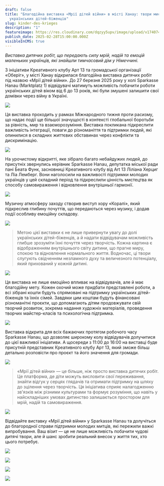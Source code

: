 ```yaml
---
draft: false
title: "Благодійна виставка «Мрії дітей війни» в місті Ханау: твори мистецтва
  українських дітей-біженців"
slug: kinder-des-krieges
description: "1"
featureimage: https://res.cloudinary.com/dqzyy5upv/image/upload/v1740748906/17_ufs1gr.jpg
publish_date: 2025-02-28T15:00:00.000Z
visibleInCMS: true
---
```

*Виставка дитячих робіт, що передають силу мрій, надій та емоцій маленьких українців, які знайшли тимчасовий дім у Німеччині.*

З ініціативи Креативного клубу Арт 13 та громадської організації «Оберіг», у місті Ханау відкрилася благодійна виставка дитячих робіт під назвою «Мрії дітей війни». До 27 березня 2025 року у холі Sparkasse Hanau (Marktplatz 1) відвідувачі матимуть можливість побачити роботи українських дітей віком від 6 до 13 років, які були змушені залишити свої домівки через війну в Україні.

![](https://res.cloudinary.com/dqzyy5upv/image/upload/v1740748901/12_b4jh0m.jpg)

Ця виставка проходить у рамках Міжнародного тижня проти расизму, що надає події ще більшої значущості в контексті глобальної боротьби за рівність, мир та взаєморозуміння. Виставка покликана підкреслити важливість інтеграції, поваги до різноманіття та підтримки людей, які опинилися в складних життєвих обставинах через конфлікти та дискримінацію.

![](https://res.cloudinary.com/dqzyy5upv/image/upload/v1740748903/19_ip6icy.jpg)

На урочистому відкритті, яке зібрало багато небайдужих людей, до присутніх звернулись керівник Sparkasse Hanau, депутатка міської ради пані Беата Функ,  засновниці Креативного клубу від Art 13 Ліліана Херциг та Ліа Лемберг. Вони наголосили на важливості підтримки молодих українців у цей складний період та підкреслили цінність мистецтва як способу самовираження і відновлення внутрішньої гармонії.

![](https://res.cloudinary.com/dqzyy5upv/image/upload/v1740750307/22_jynvvf.jpg)

Музичну атмосферу заходу створив виступ хору «Коралі», який підкреслив глибину почуттів, що передаються через музику, і додав події особливу емоційну складову.

![](https://res.cloudinary.com/dqzyy5upv/image/upload/v1740748899/11_kunins.jpg)

> Метою цієї виставки є не лише привернути увагу до долі українських дітей-біженців, а й надати відвідувачам можливість глибше зрозуміти їхні почуття через творчість. Кожна картина є відображенням внутрішнього світу дитини, що прагне миру, спокою та відновлення нормального життя. Водночас, ці твори слугують свідченням незламного духу та величезного потенціалу, який прихований у кожній дитині.

![](https://res.cloudinary.com/dqzyy5upv/image/upload/v1740748901/13_rbnfkm.jpg)

Ця виставка не лише емоційно впливає на відвідувачів, але й має благодійну мету. Кожен охочий може придбати представлені роботи, а всі зібрані кошти будуть спрямовані на підтримку українських дітей-біженців та їхніх сімей. Завдяки цим коштам будуть фінансовані різноманітні проєкти, що допомагають дітям продовжувати свій творчий розвиток, зокрема надання художніх матеріалів, проведення творчих майстер-класів та психологічна підтримка.

![](https://res.cloudinary.com/dqzyy5upv/image/upload/v1740748902/20_jba5ji.jpg)

Виставка відкрита для всіх бажаючих протягом робочого часу Sparkasse Hanau, що дозволяє широкому колу відвідувачів долучитися до цієї важливої ініціативи. А щосереди з 11:00 до 16:00 на виставці буде присутній представник Креативного клубу Арт 13, який зможе більш детально розповісти про проєкт та його значення для громади.

![](https://res.cloudinary.com/dqzyy5upv/image/upload/v1740748901/16_scyvxn.jpg)

> «Мрії дітей війни» — це більше, ніж просто виставка дитячих робіт. Це платформа, де діти можуть висловити свої переживання, знайти відгук у серцях глядачів та отримати підтримку на шляху до зцілення через творчість. Ця ініціатива сприяє налагодженню зв'язків між різними культурами та формує розуміння, що навіть у найскладніших умовах дитинство залишається простором для мрій, надій та самовираження.

![](https://res.cloudinary.com/dqzyy5upv/image/upload/v1740751345/25_isjark.jpg)

Відвідайте виставку «Мрії дітей війни» у Sparkasse Hanau та долучіться до благородної справи підтримки молодих митців, які пережили важкі випробування. Ваш візит — це не лише можливість побачити чудові дитячі твори, але й шанс зробити реальний внесок у життя тих, хто цього потребує.

![](https://res.cloudinary.com/dqzyy5upv/image/upload/v1740748905/15_jstenf.jpg)

![](https://res.cloudinary.com/dqzyy5upv/image/upload/v1740748903/18_kqvaqg.jpg)

![](https://res.cloudinary.com/dqzyy5upv/image/upload/v1740749120/20250221_151513_ry1mty.jpg)

![](https://res.cloudinary.com/dqzyy5upv/image/upload/v1740750772/23_xyrxch.jpg)
